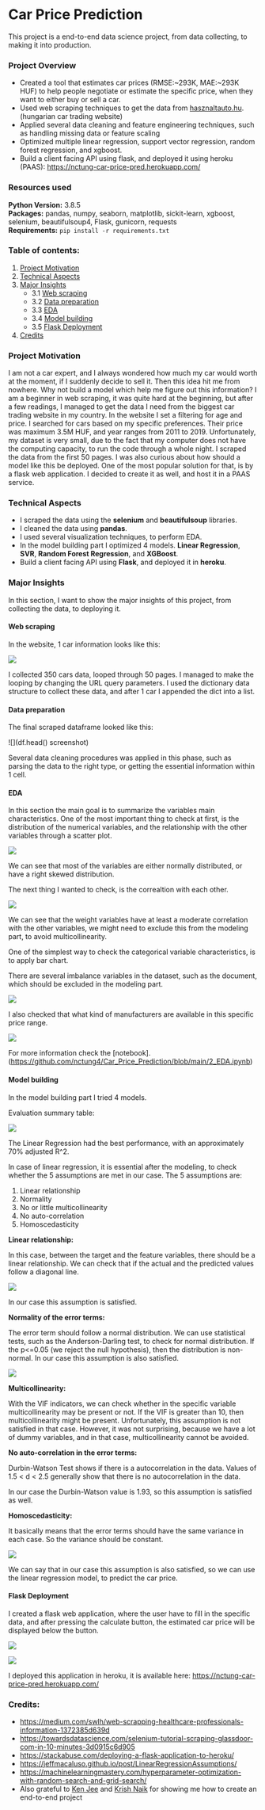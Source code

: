 # Car Price Prediction

This project is a end-to-end data science project, from data collecting, to making it into production.

### Project Overview
* Created a tool that estimates car prices (RMSE:~293K, MAE:~293K HUF) to help people negotiate or estimate the specific price, when they want to either buy or sell a car.
* Used web scraping techniques to get the data from [hasznaltauto.hu](https://www.hasznaltauto.hu/). (hungarian car trading website)
* Applied several data cleaning and feature engineering techniques, such as handling missing data or feature scaling
* Optimized multiple linear regression, support vector regression, random forest regression, and xgboost.
* Build a client facing API using flask, and deployed it using heroku (PAAS): https://nctung-car-price-pred.herokuapp.com/

### Resources used
**Python Version:** 3.8.5 <br>
**Packages:** pandas, numpy, seaborn, matplotlib, sickit-learn, xgboost, selenium, beautifulsoup4, Flask, gunicorn, requests <br>
**Requirements:** ```pip install -r requirements.txt```  
 
### Table of contents:
1. [Project Motivation](#project-motivation)
2. [Technical Aspects](#technical-aspects)
3. [Major Insights](major-insights)
    * 3.1 [Web scraping](#web-scraping)
    * 3.2 [Data preparation](#data-preparation)
    * 3.3 [EDA](#eda)
    * 3.4 [Model building](#model-building)
    * 3.5 [Flask Deployment](#flask-deployment)
4. [Credits](#credits)

### Project Motivation
I am not a car expert, and I always wondered how much my car would worth at the moment, if I suddenly decide to sell it. Then this idea hit me from nowhere. Why not build a model which help me figure out this information? I am a beginner in web scraping, it was quite hard at the beginning, but after a few readings, I managed to get the data I need from the biggest car trading website in my country. In the website I set a filtering for age and price. I searched for cars based on my specific preferences. Their price was maximum 3.5M HUF, and year ranges from 2011 to 2019. Unfortunately, my dataset is very small, due to the fact that my computer does not have the computing capacity, to run the code through a whole night. I scraped the data from the first 50 pages. I was also curious about how should a model like this be deployed. One of the most popular solution for that, is by a flask web application. I decided to create it as well, and host it in a PAAS service.

### Technical Aspects
* I scraped the data using the **selenium** and **beautifulsoup** libraries.
* I cleaned the data using **pandas**.
* I used several visualization techniques, to perform EDA.
* In the model building part I optimized 4 models. **Linear Regression**, **SVR**, **Random Forest Regression**, and **XGBoost**.
* Build a client facing API using **Flask**, and deployed it in **heroku**.

### Major Insights
In this section, I want to show the major insights of this project, from collecting the data, to deploying it.

#### Web scraping
In the website, 1 car information looks like this:

![](https://github.com/nctung4/Car_Price_Prediction/blob/main/plots/web_scrape_page.png)

I collected 350 cars data, looped through 50 pages. I managed to make the looping by changing the URL query parameters. I used the dictionary data structure to collect these data, and after 1 car I appended the dict into a list. 

#### Data preparation
The final scraped dataframe looked like this:

![](df.head() screenshot)

Several data cleaning procedures was applied in this phase, such as parsing the data to the right type, or getting the essential information within 1 cell.

#### EDA
In this section the main goal is to summarize the variables main characteristics. One of the most important thing to check at first, is the distribution of the numerical variables, and the relationship with the other variables through a scatter plot.

![](https://github.com/nctung4/Car_Price_Prediction/blob/main/plots/pairplot.png)

We can see that most of the variables are either normally distributed, or have a right skewed distribution. 

The next thing I wanted to check, is the correaltion with each other.

![](https://github.com/nctung4/Car_Price_Prediction/blob/main/plots/corr_plot.png)

We can see that the weight variables have at least a moderate correlation with the other variables, we might need to exclude this from the modeling part, to avoid multicollinearity.

One of the simplest way to check the categorical variable characteristics, is to apply bar chart.

There are several imbalance variables in the dataset, such as the document, which should be excluded in the modeling part. 

![](https://github.com/nctung4/Car_Price_Prediction/blob/main/plots/docment_bar.png)

I also checked that what kind of manufacturers are available in this specific price range.

![](https://github.com/nctung4/Car_Price_Prediction/blob/main/plots/manufacturer.png)

For more information check the [notebook].(https://github.com/nctung4/Car_Price_Prediction/blob/main/2_EDA.ipynb)

#### Model building
In the model building part I tried 4 models. 

Evaluation summary table:

![](https://github.com/nctung4/Car_Price_Prediction/blob/main/plots/eval.png)

The Linear Regression had the best performance, with an approximately 70% adjusted R^2.

In case of linear regression, it is essential after the modeling, to check whether the 5 assumptions are met in our case. The 5 assumptions are:
1. Linear relationship
2. Normality 
3. No or little multicollinearity
4. No auto-correlation
5. Homoscedasticity

**Linear relationship:**

In this case, between the target and the feature variables, there should be a linear relationship. We can check that if the actual and the predicted values follow a diagonal line.

![](https://github.com/nctung4/Car_Price_Prediction/blob/main/plots/linearitycheck.png)

In our case this assumption is satisfied.

**Normality of the error terms:**

The error term should follow a normal distribution. We can use statistical tests, such as the Anderson-Darling test, to check for normal distribution. If the p<=0.05 (we reject the null hypothesis), then the distribution is non-normal. In our case this assumption is also satisfied.

![](https://github.com/nctung4/Car_Price_Prediction/blob/main/plots/normality.png)

**Multicollinearity:**

With the VIF indicators, we can check whether in the specific variable multicollinearity may be present or not. If the VIF is greater than 10, then multicollinearity might be present. Unfortunately, this assumption is not satisfied in that case. However, it was not surprising, because we have a lot of dummy variables, and in that case, multicollinearity cannot be avoided. 

**No auto-correlation in the error terms:**

Durbin-Watson Test shows if there is a autocorrelation in the data.
Values of 1.5 < d < 2.5 generally show that there is no autocorrelation in the data.

In our case the Durbin-Watson value is 1.93, so this assumption is satisfied as well.

**Homoscedasticity:**

It basically means that the error terms should have the same variance in each case. So the variance should be constant.

![](https://github.com/nctung4/Car_Price_Prediction/blob/main/plots/homoscedasticiy.png)

We can say that in our case this assumption is also satisfied, so we can use the linear regression model, to predict the car price.

#### Flask Deployment

I created a flask web application, where the user have to fill in the specific data, and after pressing the calculate button, the estimated car price will be displayed below the button.

![](https://github.com/nctung4/Car_Price_Prediction/blob/main/plots/frontend_app.png)

![](https://github.com/nctung4/Car_Price_Prediction/blob/main/plots/pred_app.png)

I deployed this application in heroku, it is available here: https://nctung-car-price-pred.herokuapp.com/

### Credits:
* https://medium.com/swlh/web-scrapping-healthcare-professionals-information-1372385d639d
* https://towardsdatascience.com/selenium-tutorial-scraping-glassdoor-com-in-10-minutes-3d0915c6d905
* https://stackabuse.com/deploying-a-flask-application-to-heroku/
* https://jeffmacaluso.github.io/post/LinearRegressionAssumptions/
* https://machinelearningmastery.com/hyperparameter-optimization-with-random-search-and-grid-search/
* Also grateful to [Ken Jee](https://www.linkedin.com/in/kenjee/) and [Krish Naik](https://www.linkedin.com/in/naikkrish/?originalSubdomain=in) for showing me how to create an end-to-end project 
